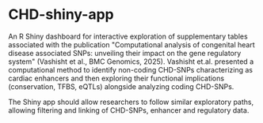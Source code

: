 # CHD-shiny-app
An R Shiny dashboard for interactive exploration of supplementary tables associated with the publication "Computational analysis of congenital heart disease associated SNPs: unveiling their impact on the gene regulatory system" (Vashisht et al., BMC Genomics, 2025). Vashisht et.al. presented a computational method to identify non-coding CHD-SNPs characterizing as cardiac enhancers and then exploring their functional implications (conservation, TFBS, eQTLs) alongside analyzing coding CHD-SNPs.

The Shiny app should allow researchers to follow similar exploratory paths, allowing filtering and linking of CHD-SNPs, enhancer and regulatory data.

 
